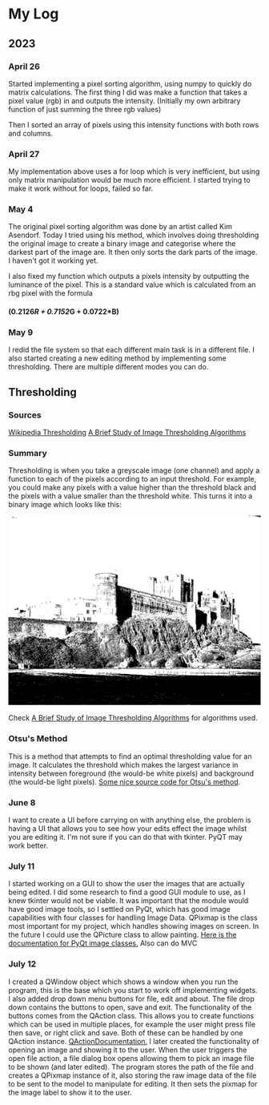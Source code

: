 # My Log

## 2023

### April 26 
Started implementing a pixel sorting algorithm, using numpy to quickly do matrix calculations.
The first thing I did was make a function that takes a pixel value (rgb) in and outputs the intensity. (Initially my own 
arbitrary function of just summing the three rgb values)

Then I sorted an array of pixels using this intensity functions with both rows and columns.

### April 27 
My implementation above uses a for loop which is very inefficient, but using only matrix
manipulation would be much more efficient. I started trying to make it work without for loops,
failed so far.

### May 4 
The original pixel sorting algorithm was done by an artist called Kim Asendorf. Today I tried using his method,
which involves doing thresholding the original image to create a binary image and categorise
where the darkest part of the image are. It then only sorts the dark parts of the image. I haven't got it working yet.

I also fixed my function which outputs a pixels intensity by outputting the luminance of the pixel. This is a 
standard value which is calculated from an rbg pixel with the formula
#### (0.2126*R + 0.7152*G + 0.0722*B)

### May 9 

I redid the file system so that each different main task is in a different file.
I also started creating a new editing method by implementing some thresholding. There are multiple different modes you 
can do. 


## Thresholding
### Sources
[Wikipedia Thresholding](https://en.wikipedia.org/wiki/Thresholding_(image_processing))  
[A Brief Study of Image Thresholding Algorithms](https://www.analyticsvidhya.com/blog/2022/07/a-brief-study-of-image-thresholding-algorithms/#:~:text=Image%20thresholding%20is%20a%20type,is%20done%20in%20grayscale%20images.)

### Summary
Thresholding is when you take a greyscale image (one channel) and apply a function to each of the pixels according to an
input threshold. For example, you could make any pixels with a value higher than the threshold black and the pixels with
a value smaller than the threshold white. This turns it into a binary image which looks like this:

![Binary Image](Thresholding/threshold.png)

Check [A Brief Study of Image Thresholding Algorithms](https://www.analyticsvidhya.com/blog/2022/07/a-brief-study-of-image-thresholding-algorithms/#:~:text=Image%20thresholding%20is%20a%20type,is%20done%20in%20grayscale%20images.)
for algorithms used. 

### Otsu's Method

This is a method that attempts to find an optimal thresholding value for an image. It calculates the threshold which
makes the largest variance in intensity between foreground (the would-be white pixels) and background
(the would-be light pixels). [Some nice source code for Otsu's method](https://docs.opencv.org/3.4/d7/d4d/tutorial_py_thresholding.html).


### June 8
I want to create a UI before carrying on with anything else, the problem is having a UI that
allows you to see how your edits effect the image whilst you are editing it. I'm not sure if you can
do that with tkinter. PyQT may work better.

### July 11 
I started working on a GUI to show the user the images that are actually being edited. I did some research to find a good GUI module to use, as I knew tkinter would not be viable. It was important that the module would have good image tools, so I settled on PyQt, which has good image capabilities with four classes for handling Image Data. QPixmap is the class most important for my project, which handles showing images on screen. In the future I could use the QPicture class to allow painting. [Here is the documentation for PyQt image classes.](https://doc.qt.io/qtforpython-5/PySide2/QtGui/QPixmap.html#PySide2.QtGui.PySide2.QtGui.QPixmap.isQBitmap) Also can do MVC


### July 12
I created a QWindow object which shows a window when you run the program, this is the base which you start to work off implementing widgets. I also added drop down menu buttons for file, edit and about. The file drop down contains the buttons to open, save and exit. The functionality of the buttons comes from the QAction class. This allows you to create functions which can be used in multiple places, for example the user might press file then save, or right click and save. Both of these can be handled by one QAction instance. [QActionDocumentation.](https://doc.qt.io/qtforpython-5/PySide2/QtWidgets/QAction.html) I later created the functionality of opening an image and showing it to the user. When the user triggers the open file action, a file dialog box opens allowing them to pick an image file to be shown (and later edited). The program stores the path of the file and creates a QPixmap instance of it, also storing the raw image data of the file to be sent to the model to manipulate for editing. It then sets the pixmap for the image label to show it to the user.
